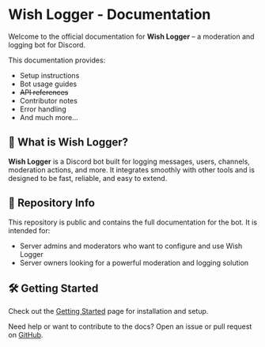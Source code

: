 # Wish Logger - Documentation

Welcome to the official documentation for **Wish Logger** – a moderation and logging bot for Discord.

This documentation provides:

- Setup instructions
- Bot usage guides
- ~~API references~~
- Contributor notes
- Error handling
- And much more...

## 🚀 What is Wish Logger?

**Wish Logger** is a Discord bot built for logging messages, users, channels, moderation actions, and more. It integrates smoothly with other tools and is designed to be fast, reliable, and easy to extend.

## 📂 Repository Info

This repository is public and contains the full documentation for the bot. It is intended for:

- Server admins and moderators who want to configure and use Wish Logger
- Server owners looking for a powerful moderation and logging solution

## 🛠️ Getting Started

Check out the [Getting Started](getting-started.md) page for installation and setup.

Need help or want to contribute to the docs? Open an issue or pull request on [GitHub](https://github.com/your-repo-link-here).